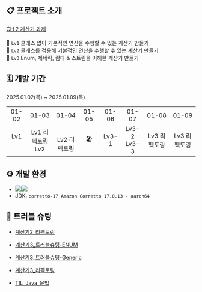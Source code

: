 ## 📋 프로젝트 소개
[CH 2 계산기 과제](https://teamsparta.notion.site/Spring-5-CH-2-16f2dc3ef514805d80b7eb142c4ba79d)
<br><br>
🌱 `Lv1` 클래스 없이 기본적인 연산을 수행할 수 있는 계산기 만들기 <br>
🌷 `Lv2` 클래스를 적용해 기본적인 연산을 수행할 수 있는 계산기 만들기 <br>
🌳 `Lv3` Enum, 제네릭, 람다 & 스트림을 이해한 계산기 만들기 <br>

## 🗓️ 개발 기간
2025.01.02(목) ~ 2025.01.09(목)
<table>
  <tbody>
    <tr>
      <td align="center">01-02</th>
      <td align="center">01-03</td>
      <td align="center">01-04</td>
      <td align="center">01-05</td>
      <td align="center">01-06</td>
      <td align="center">01-07</td>
      <td align="center">01-08</td>
      <td align="center">01-09</td>
    </tr>
    <tr>
      <td align="center">Lv1<br>&nbsp;</td>
      <td align="center">Lv1 리펙토링<br>Lv2</td>
      <td align="center">&nbsp;<br>Lv2 리펙토링</td>
      <td align="center">🏖️</td>
      <td align="center">Lv3-1</td>
      <td align="center">Lv3-2<br>Lv3-3</td>
      <td align="center">Lv3 리펙토링</td>
      <td align="center">Lv3 리펙토링</td>
    </tr>
  </tbody>
</table>


## ⚙ 개발 환경
- <img src="https://img.shields.io/badge/Java-007396?&style=for-the-badge&logo=java&logoColor=white" /><img src="https://img.shields.io/badge/gradle-%2302303A.svg?&style=for-the-badge&logo=gradle&logoColor=white" />
- JDK: `corretto-17 Amazon Corretto 17.0.13 - aarch64`

## 🔫 트러블 슈팅
- [계산기2_리펙토링](https://velog.io/@daylikezero/TIL-2025-01-04)
- [계산기3_트러블슈팅-ENUM](https://velog.io/@daylikezero/TIL-2025-01-07)
- [계산기3_트러블슈팅-Generic](https://velog.io/@daylikezero/TIL-2025-01-08)
- [계산기3_리펙토링](https://velog.io/@daylikezero/TIL-2025-01-09)

- [TIL_Java_문법](https://velog.io/@daylikezero/TIL-2025-01-06)
